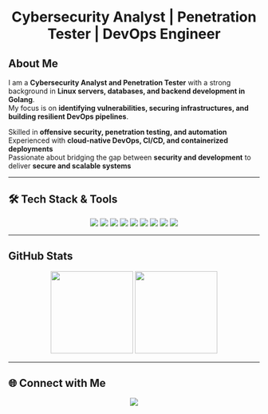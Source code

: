 <h1 align="center"> Cybersecurity Analyst | Penetration Tester | DevOps Engineer</h1>

##  About Me  
I am a **Cybersecurity Analyst and Penetration Tester** with a strong background in **Linux servers, databases, and backend development in Golang**.  
My focus is on **identifying vulnerabilities, securing infrastructures, and building resilient DevOps pipelines**.  

 Skilled in **offensive security, penetration testing, and automation**  
Experienced with **cloud-native DevOps, CI/CD, and containerized deployments**  
 Passionate about bridging the gap between **security and development** to deliver **secure and scalable systems**  

---

## 🛠️ Tech Stack & Tools  
<p align="center">
  <img src="https://img.shields.io/badge/Linux-FCC624?style=for-the-badge&logo=linux&logoColor=black"/>
  <img src="https://img.shields.io/badge/Go-00ADD8?style=for-the-badge&logo=go&logoColor=white"/>
  <img src="https://img.shields.io/badge/Docker-2496ED?style=for-the-badge&logo=docker&logoColor=white"/>
  <img src="https://img.shields.io/badge/Kubernetes-326CE5?style=for-the-badge&logo=kubernetes&logoColor=white"/>
  <img src="https://img.shields.io/badge/PostgreSQL-316192?style=for-the-badge&logo=postgresql&logoColor=white"/>
  <img src="https://img.shields.io/badge/MySQL-4479A1?style=for-the-badge&logo=mysql&logoColor=white"/>
  <img src="https://img.shields.io/badge/AWS-232F3E?style=for-the-badge&logo=amazonaws&logoColor=white"/>
  <img src="https://img.shields.io/badge/Burp_Suite-FF6633?style=for-the-badge&logo=burp-suite&logoColor=white"/>
  <img src="https://img.shields.io/badge/Metasploit-2E8B57?style=for-the-badge&logo=metasploit&logoColor=white"/>
</p>

---

##  GitHub Stats  
<p align="center">
  <img src="https://github-readme-stats.vercel.app/api?username=jack-url&show_icons=true&theme=tokyonight" height="165"/>
  <img src="https://github-readme-stats.vercel.app/api/top-langs/?username=jack-url&layout=compact&theme=tokyonight" height="165"/>
</p>

---

## 🌐 Connect with Me  
<p align="center">
  <a href="https://www.linkedin.com/in/jack-kiriga/">
    <img src="https://img.shields.io/badge/LinkedIn-0077B5?style=for-the-badge&logo=linkedin&logoColor=white"/>
  </a>
</p>
